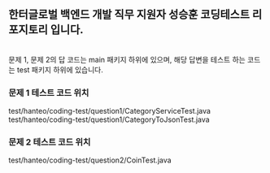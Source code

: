 ## 한터글로벌 백엔드 개발 직무 지원자 성승훈 코딩테스트 리포지토리 입니다.
<br>
문제 1, 문제 2의 답 코드는 main 패키지 하위에 있으며, 해당 답변을 테스트 하는 코드는 test 패키지 하위에 있습니다. <br>

### 문제 1 테스트 코드 위치
test/hanteo/coding-test/question1/CategoryServiceTest.java <br>
test/hanteo/coding-test/question1/CategoryToJsonTest.java

### 문제 2 테스트 코드 위치
test/hanteo/coding-test/question2/CoinTest.java

